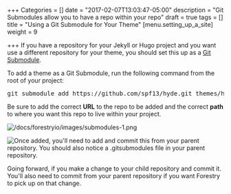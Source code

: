 +++
Categories = []
date = "2017-02-07T13:03:47-05:00"
description = "Git Submodules allow you to have a repo within your repo"
draft = true
tags = []
title = "Using a Git Submodule for Your Theme"
[menu.setting_up_a_site]
weight = 9

+++
If you have a repository for your Jekyll or Hugo project and you want use a different repository for your theme, you should set this up as a [Git Submodule](https://git-scm.com/book/en/v2/Git-Tools-Submodules).

To add a theme as a Git Submodule, run the following command from the root of your project:

<pre class="hljs">git submodule add https://github.com/spf13/hyde.git themes/hyde</pre>

Be sure to add the correct **URL** to the repo to be added and the correct **path** to where you want this repo to live within your project.

![/docs/forestryio/images/submodules-1.png](/docs/forestryio/images/submodules-1.png)

<img src="/docs/forestryio/images/git%20submodule.png" style="max-width: 150px; float: left;">

Once added, you'll need to add and commit this from your parent repository. You should also notice a .gitsubmodules file in your parent repository.  

Going forward, if you make a change to your child repository and commit it. You'll also need to commit from your parent repository if you want Forestry to pick up on that change.